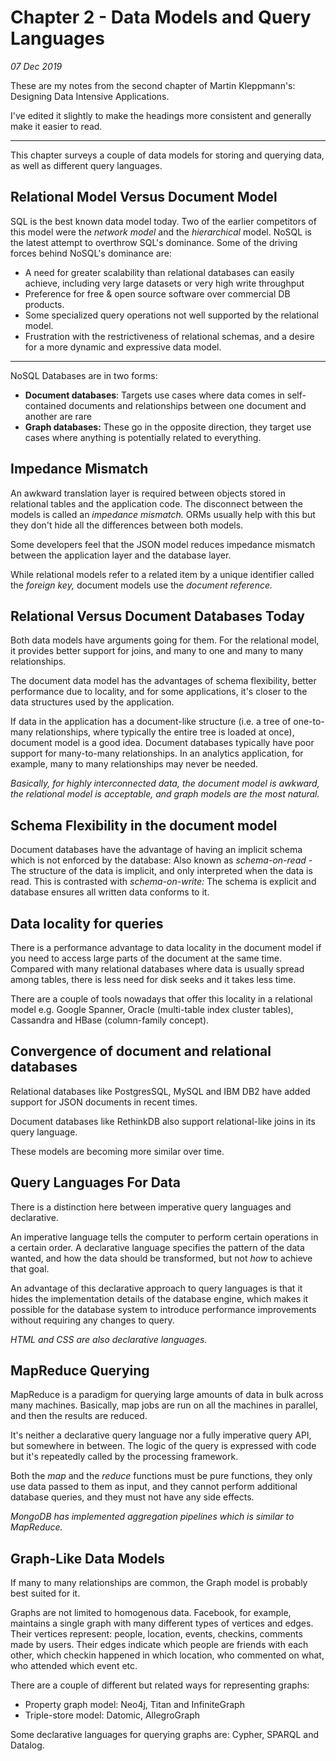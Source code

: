 # Chapter 2 - Data Models and Query Languages

*07 Dec 2019*

These are my notes from the second chapter of Martin Kleppmann's: Designing Data Intensive Applications.

I've edited it slightly to make the headings more consistent and generally make it easier to read.

* * *

This chapter surveys a couple of data models for storing and querying data, as well as different query languages.

## **Relational Model Versus Document Model**

SQL is the best known data model today. Two of the earlier competitors of this model were the *network model* and the *hierarchical* model. NoSQL is the latest attempt to overthrow SQL's dominance. Some of the driving forces behind NoSQL's dominance are:

- A need for greater scalability than relational databases can easily achieve, including very large datasets or very high write throughput
- Preference for free & open source software over commercial DB products.
- Some specialized query operations not well supported by the relational model.
- Frustration with the restrictiveness of relational schemas, and a desire for a more dynamic and expressive data model.

----

NoSQL Databases are in two forms:

- **Document databases**: Targets use cases where data comes in self-contained documents and relationships between one document and another are rare
- **Graph databases:** These go in the opposite direction, they target use cases where anything is potentially related to everything.

## **Impedance Mismatch**

An awkward translation layer is required between objects stored in relational tables and the application code. The disconnect between the models is called an *impedance mismatch.* ORMs usually help with this but they don't hide all the differences between both models.

Some developers feel that the JSON model reduces impedance mismatch between the application layer and the database layer.

While relational models refer to a related item by a unique identifier called the *foreign key,* document models use the *document reference.*

## **Relational Versus Document Databases Today**

Both data models have arguments going for them. For the relational model, it provides better support for joins, and many to one and many to many relationships.

The document data model has the advantages of schema flexibility, better performance due to locality, and for some applications, it's closer to the data structures used by the application.

If data in the application has a document-like structure (i.e. a tree of one-to-many relationships, where typically the entire tree is loaded at once), document model is a good idea. Document databases typically have poor support for many-to-many relationships. In an analytics application, for example, many to many relationships may never be needed.

*Basically, for highly interconnected data, the document model is awkward, the relational model is acceptable, and graph models are the most natural.*

## **Schema Flexibility in the document model**

Document databases have the advantage of having an implicit schema which is not enforced by the database: Also known as *schema-on-read -* The structure of the data is implicit, and only interpreted when the data is read. This is contrasted with *schema-on-write:* The schema is explicit and database ensures all written data conforms to it.

## **Data locality for queries**

There is a performance advantage to data locality in the document model if you need to access large parts of the document at the same time. Compared with many relational databases where data is usually spread among tables, there is less need for disk seeks and it takes less time.

There are a couple of tools nowadays that offer this locality in a relational model e.g. Google Spanner, Oracle (multi-table index cluster tables), Cassandra and HBase (column-family concept).

## **Convergence of document and relational databases**

Relational databases like PostgresSQL, MySQL and IBM DB2 have added support for JSON documents in recent times.

Document databases like RethinkDB also support relational-like joins in its query language.

These models are becoming more similar over time.

## **Query Languages For Data**

There is a distinction here between imperative query languages and declarative.

An imperative language tells the computer to perform certain operations in a certain order. A declarative language specifies the pattern of the data wanted, and how the data should be transformed, but not *how* to achieve that goal.

An advantage of this declarative approach to query languages is that it hides the implementation details of the database engine, which makes it possible for the database system to introduce performance improvements without requiring any changes to query.

*HTML and CSS are also declarative languages.*

## **MapReduce Querying**

MapReduce is a paradigm for querying large amounts of data in bulk across many machines. Basically, map jobs are run on all the machines in parallel, and then the results are reduced.

It's neither a declarative query language nor a fully imperative query API, but somewhere in between. The logic of the query is expressed with code but it's repeatedly called by the processing framework.

Both the *map* and the *reduce* functions must be pure functions, they only use data passed to them as input, and they cannot perform additional database queries, and they must not have any side effects.

*MongoDB has implemented aggregation pipelines which is similar to MapReduce.*

## **Graph-Like Data Models**

If many to many relationships are common, the Graph model is probably best suited for it.

Graphs are not limited to homogenous data. Facebook, for example, maintains a single graph with many different types of vertices and edges. Their vertices represent: people, location, events, checkins, comments made by users. Their edges indicate which people are friends with each other, which checkin happened in which location, who commented on what, who attended which event etc.

There are a couple of different but related ways for representing graphs:

- Property graph model: Neo4j, Titan and InfiniteGraph
- Triple-store model: Datomic, AllegroGraph

Some declarative languages for querying graphs are: Cypher, SPARQL and Datalog.
